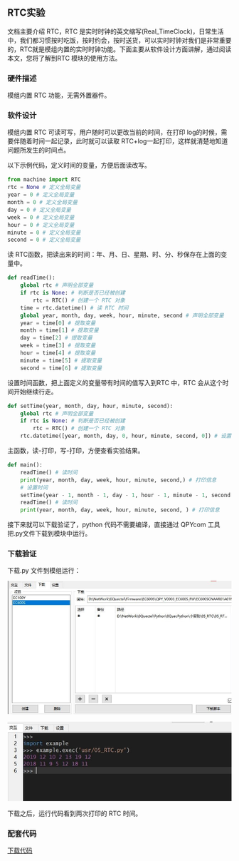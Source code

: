 ## RTC实验

文档主要介绍 RTC，RTC 是实时时钟的英文缩写(Real_TimeClock)，日常生活中，我们都习惯按时吃饭，按时约会，按时送货，可以实时时钟对我们是非常重要的，RTC就是模组内置的实时时钟功能。下面主要从软件设计方面讲解，通过阅读本文，您将了解到RTC 模块的使用方法。

### 硬件描述

模组内置 RTC 功能，无需外置器件。

### 软件设计

模组内置 RTC 可读可写，用户随时可以更改当前的时间，在打印 log的时候，需要伴随着时间一起记录，此时就可以读取 RTC+log一起打印，这样就清楚地知道问题所发生的时间点。

以下示例代码，定义时间的变量，方便后面读改写。

```python
from machine import RTC
rtc = None # 定义全局变量
year = 0 # 定义全局变量
month = 0 # 定义全局变量
day = 0 # 定义全局变量
week = 0 # 定义全局变量
hour = 0 # 定义全局变量
minute = 0 # 定义全局变量
second = 0 # 定义全局变量
```

读 RTC函数，把读出来的时间：年、月、日、星期、时、分、秒保存在上面的变量中。

```python
def readTime():
	global rtc # 声明全部变量
    if rtc is None: # 判断是否已经被创建
    	rtc = RTC() # 创建一个 RTC 对象
    time = rtc.datetime() # 读 RTC 时间
    global year, month, day, week, hour, minute, second # 声明全部变量
    year = time[0] # 提取变量
    month = time[1] # 提取变量
    day = time[2] # 提取变量
    week = time[3] # 提取变量
    hour = time[4] # 提取变量
    minute = time[5] # 提取变量
    second = time[6] # 提取变量
```

设置时间函数，把上面定义的变量带有时间的值写入到RTC 中，RTC 会从这个时间开始继续行走。

```python
def setTime(year, month, day, hour, minute, second):
	global rtc # 声明全部变量
	if rtc is None: # 判断是否已经被创建
        rtc = RTC() # 创建一个 RTC 对象
	rtc.datetime([year, month, day, 0, hour, minute, second, 0]) # 设置 RTC 时间
```

主函数，读-打印，写-打印，方便查看实验结果。

```python
def main():
	readTime() # 读时间
    print(year, month, day, week, hour, minute, second,) # 打印信息
    # 设置时间
    setTime(year - 1, month - 1, day - 1, hour - 1, minute - 1, second - 1) 
    readTime() # 读时间
    print(year, month, day, week, hour, minute, second, ) # 打印信息
```

接下来就可以下载验证了，python 代码不需要编译，直接通过 QPYcom 工具把.py文件下载到模块中运行。

### 下载验证

下载.py 文件到模组运行：

<span><div style="text-align: center;">
![](media/834b6f2ab93d7439d2a3b871e9fc1e3b.jpg)

</div></span>

<span><div style="text-align: center;">
![](media/cf43805ec64c98529fc4c909d372b5f7.jpg)

</div></span>

下载之后，运行代码看到两次打印的 RTC 时间。

### 配套代码

[下载代码](code/05_RTC.py)